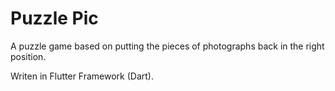 # Puzzle Pic

A puzzle game based on putting the pieces of photographs back in the right position.

Writen in Flutter Framework (Dart).

